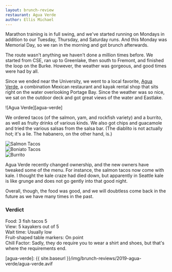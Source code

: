 ```yaml
---
layout: brunch-review
restaurant: Agua Verde
author: Ellis Michael
---
```


Marathon training is in full swing, and we've started running on Mondays in
addition to our Tuesday, Thursday, and Saturday runs. And this Monday was
Memorial Day, so we ran in the morning and got brunch afterwards.

The route wasn't anything we haven't done a million times before. We started
from CSE, ran up to Greenlake, then south to Fremont, and finished the loop on
the Burke. However, the weather was gorgeous, and good times were had by all.

Since we ended near the University, we went to a local favorite,
[Agua Verde][agua-verde-web], a combination Mexican restaurant and kayak rental
shop that sits right on the water overlooking Portage Bay. Since the weather was
so nice, we sat on the outdoor deck and got great views of the water and
Eastlake.

![Agua Verde][agua-verde]

We ordered tacos (of the salmon, yam, and rockfish variety) and a burrito, as
well as fruity drinks of various kinds. We also got chips and guacamole and
tried the various salsas from the salsa bar. (The diablito is not actually hot;
it's a lie. The habanero, on the other hand, is.)

<div class="row">
  <div class="col">
    <img src="/img/brunch-reviews/2019-agua-verde/salmon-tacos.avif" alt="Salmon Tacos">
  </div>
  <div class="col">
    <img src="/img/brunch-reviews/2019-agua-verde/boniato-tacos.avif" alt="Boniato Tacos">
  </div>
</div>
<div class="row">
  <img src="/img/brunch-reviews/2019-agua-verde/burrito.avif" alt="Burrito">
</div>

Agua Verde recently changed ownership, and the new owners have tweaked some of
the menu. For instance, the salmon tacos now come with kale. I thought the kale
craze had died down, but apparently in Seattle kale is like grunge and does not
go gently into that good night.

Overall, though, the food was good, and we will doubtless come back in the
future as we have many times in the past.

### Verdict

Food: 3 fish tacos 5  
View: 5 kayakers out of 5  
Wait time: Usually low  
Fruit-shaped table markers: On point  
Chill Factor: Sadly, they do require you to wear a shirt and shoes, but that's
              where the requirements end.

[agua-verde-web]: http://aguaverde.com/
[agua-verde]:  {{ site.baseurl }}/img/brunch-reviews/2019-agua-verde/agua-verde.avif
